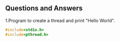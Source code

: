 ## Questions and Answers
1.Program to create a thread and print "Hello World".
```c
#include<stdio.h>
#include<pthread.h>
